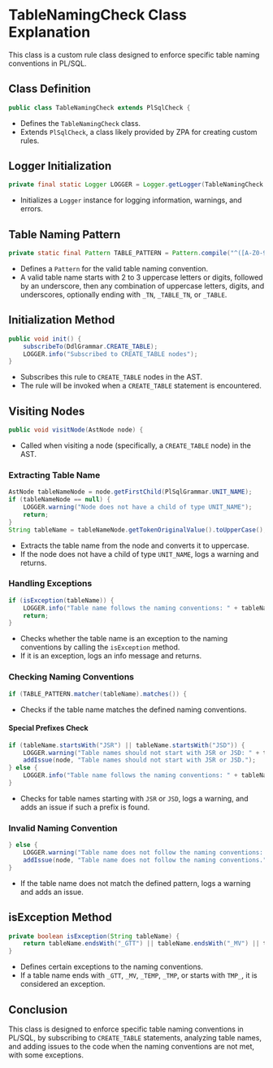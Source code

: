 # TableNamingCheck Class Explanation

This class is a custom rule class designed to enforce specific table naming conventions in PL/SQL.

## Class Definition

```java
public class TableNamingCheck extends PlSqlCheck {
```

- Defines the `TableNamingCheck` class.
- Extends `PlSqlCheck`, a class likely provided by ZPA for creating custom rules.

## Logger Initialization

```java
private final static Logger LOGGER = Logger.getLogger(TableNamingCheck.class.getName());
```

- Initializes a `Logger` instance for logging information, warnings, and errors.

## Table Naming Pattern

```java
private static final Pattern TABLE_PATTERN = Pattern.compile("^([A-Z0-9]{2,3})_([A-Z0-9_]+)(_TN|_TABLE_TN|_TABLE)?$");
```

- Defines a `Pattern` for the valid table naming convention.
- A valid table name starts with 2 to 3 uppercase letters or digits, followed by an underscore, then any combination of uppercase letters, digits, and underscores, optionally ending with `_TN`, `_TABLE_TN`, or `_TABLE`.

## Initialization Method

```java
public void init() {
    subscribeTo(DdlGrammar.CREATE_TABLE);
    LOGGER.info("Subscribed to CREATE_TABLE nodes");
}
```

- Subscribes this rule to `CREATE_TABLE` nodes in the AST.
- The rule will be invoked when a `CREATE_TABLE` statement is encountered.

## Visiting Nodes

```java
public void visitNode(AstNode node) {
```

- Called when visiting a node (specifically, a `CREATE_TABLE` node) in the AST.

### Extracting Table Name

```java
AstNode tableNameNode = node.getFirstChild(PlSqlGrammar.UNIT_NAME);
if (tableNameNode == null) {
    LOGGER.warning("Node does not have a child of type UNIT_NAME");
    return;
}
String tableName = tableNameNode.getTokenOriginalValue().toUpperCase();
```

- Extracts the table name from the node and converts it to uppercase.
- If the node does not have a child of type `UNIT_NAME`, logs a warning and returns.

### Handling Exceptions

```java
if (isException(tableName)) {
    LOGGER.info("Table name follows the naming conventions: " + tableName);
    return;
}
```

- Checks whether the table name is an exception to the naming conventions by calling the `isException` method.
- If it is an exception, logs an info message and returns.

### Checking Naming Conventions

```java
if (TABLE_PATTERN.matcher(tableName).matches()) {
```

- Checks if the table name matches the defined naming conventions.

#### Special Prefixes Check

```java
if (tableName.startsWith("JSR") || tableName.startsWith("JSD")) {
    LOGGER.warning("Table names should not start with JSR or JSD: " + tableName);
    addIssue(node, "Table names should not start with JSR or JSD.");
} else {
    LOGGER.info("Table name follows the naming conventions: " + tableName);
}
```

- Checks for table names starting with `JSR` or `JSD`, logs a warning, and adds an issue if such a prefix is found.

### Invalid Naming Convention

```java
} else {
    LOGGER.warning("Table name does not follow the naming conventions: " + tableName);
    addIssue(node, "Table name does not follow the naming conventions.");
}
```

- If the table name does not match the defined pattern, logs a warning and adds an issue.

## isException Method

```java
private boolean isException(String tableName) {
    return tableName.endsWith("_GTT") || tableName.endsWith("_MV") || tableName.startsWith("TMP_") || tableName.endsWith("_TEMP") || tableName.endsWith("_TMP");
}
```

- Defines certain exceptions to the naming conventions.
- If a table name ends with `_GTT`, `_MV`, `_TEMP`, `_TMP`, or starts with `TMP_`, it is considered an exception.

## Conclusion

This class is designed to enforce specific table naming conventions in PL/SQL, by subscribing to `CREATE_TABLE` statements, analyzing table names, and adding issues to the code when the naming conventions are not met, with some exceptions.
